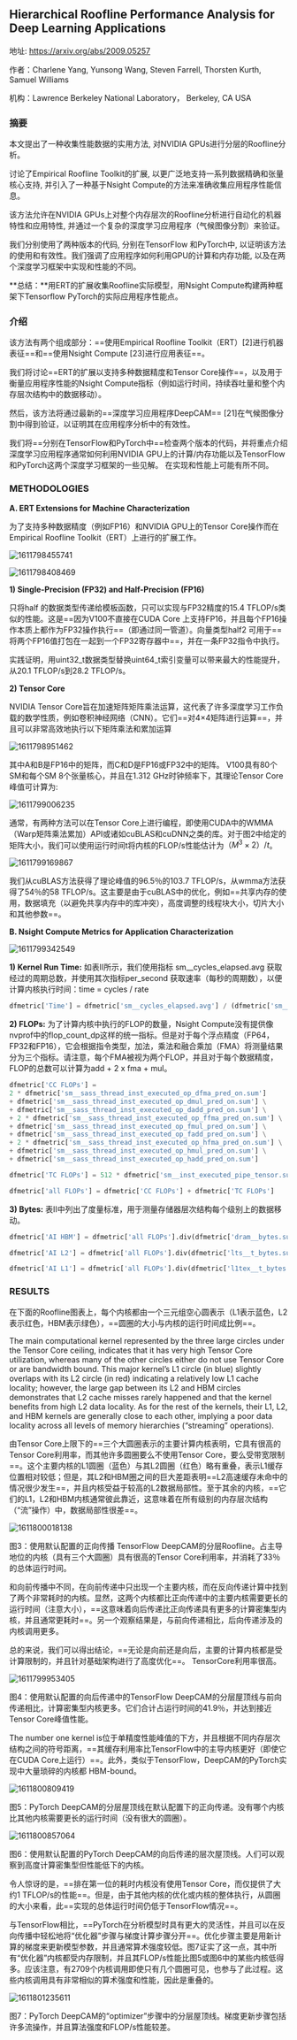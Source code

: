 ## Hierarchical Roofline Performance Analysis for Deep Learning Applications

地址: https://arxiv.org/abs/2009.05257

作者：Charlene Yang, Yunsong Wang, Steven Farrell, Thorsten Kurth, Samuel Williams

机构：Lawrence Berkeley National Laboratory， Berkeley, CA USA



### 摘要

本文提出了一种收集性能数据的实用方法, 对NVIDIA GPUs进行分层的Roofline分析。

讨论了Empirical Roofline Toolkit的扩展, 以更广泛地支持一系列数据精确和张量核心支持, 并引入了一种基于Nsight Compute的方法来准确收集应用程序性能信息。

该方法允许在NVIDIA GPUs上对整个内存层次的Roofline分析进行自动化的机器特性和应用特性, 并通过一个复杂的深度学习应用程序（气候图像分割）来验证。

我们分别使用了两种版本的代码, 分别在TensorFlow 和PyTorch中, 以证明该方法的使用和有效性。我们强调了应用程序如何利用GPU的计算和内存功能, 以及在两个深度学习框架中实现和性能的不同。

**总结：**用ERT的扩展收集Roofline实际模型，用Nsight Compute构建两种框架下Tensorflow PyTorch的实际应用程序性能点。 

### 介绍

该方法有两个组成部分：==使用Empirical Roofline Toolkit（ERT）[2]进行机器表征==和==使用Nsight Compute [23]进行应用表征==。

我们将讨论==ERT的扩展以支持多种数据精度和Tensor Core操作==，以及用于衡量应用程序性能的Nsight Compute指标（例如运行时间，持续吞吐量和整个内存层次结构中的数据移动）。

然后，该方法将通过最新的==深度学习应用程序DeepCAM== [21]在气候图像分割中得到验证，以证明其在应用程序分析中的有效性。

我们将==分别在TensorFlow和PyTorch中==检查两个版本的代码，并将重点介绍深度学习应用程序通常如何利用NVIDIA GPU上的计算/内存功能以及TensorFlow和PyTorch这两个深度学习框架的一些见解。 在实现和性能上可能有所不同。

### METHODOLOGIES

**A. ERT Extensions for Machine Characterization**

为了支持多种数据精度（例如FP16）和NVIDIA GPU上的Tensor Core操作而在Empirical Roofline Toolkit（ERT）上进行的扩展工作。

![1611798455741](D:\Notes\raw_images\1611798455741.png)

![1611798408469](D:\Notes\raw_images\1611798408469.png)

**1) Single-Precision (FP32) and Half-Precision (FP16)**

只将half 的数据类型传递给模板函数，只可以实现与FP32精度的15.4 TFLOP/s类似的性能。这是==因为V100不直接在CUDA Core 上支持FP16，并且每个FP16操作本质上都作为FP32操作执行==（即通过同一管道）。向量类型half2 可用于==将两个FP16值打包在一起到一个FP32寄存器中==，并在一条FP32指令中执行。

实践证明，用uint32_t数据类型替换uint64_t索引变量可以带来最大的性能提升，从20.1 TFLOP/s到28.2 TFLOP/s。

**2) Tensor Core**

NVIDIA Tensor Core旨在加速矩阵矩阵乘法运算，这代表了许多深度学习工作负载的数学性质，例如卷积神经网络（CNN）。它们==对4×4矩阵进行运算==，并且可以非常高效地执行以下矩阵乘法和累加运算

![1611798951462](C:\Users\j00496872\AppData\Roaming\Typora\typora-user-images\1611798951462.png)

其中A和B是FP16中的矩阵，而C和D是FP16或FP32中的矩阵。 V100具有80个SM和每个SM 8个张量核心，并且在1.312 GHz时钟频率下，其理论Tensor Core峰值可计算为:

![1611799006235](D:\Notes\raw_images\1611799006235.png)

通常，有两种方法可以在Tensor Core上进行编程，即使用CUDA中的WMMA（Warp矩阵乘法累加）API或诸如cuBLAS和cuDNN之类的库。对于图2中给定的矩阵大小，我们可以使用运行时间t将内核的FLOP/s性能估计为$（M^3×2）/ t$。

![1611799169867](D:\Notes\raw_images\1611799169867.png)

我们从cuBLAS方法获得了理论峰值的96.5％的103.7 TFLOP/s，从wmma方法获得了54％的58 TFLOP/s。这主要是由于cuBLAS中的优化，例如==共享内存的使用，数据填充（以避免共享内存中的库冲突），高度调整的线程块大小，切片大小和其他参数==。

**B. Nsight Compute Metrics for Application Characterization**



![1611799342549](D:\Notes\raw_images\1611799342549.png)

**1) Kernel Run Time:**  如表II所示，我们使用指标 sm__cycles_elapsed.avg 获取经过的周期总数，并使用其次指标per_second 获取速率（每秒的周期数），以便计算内核执行时间：time = cycles / rate

```python
dfmetric['Time'] = dfmetric['sm__cycles_elapsed.avg'] / (dfmetric['sm__cycles_elapsed.avg.per_second'] / dfmetric['Count'])
```

**2) FLOPs:** 为了计算内核中执行的FLOP的数量，Nsight Compute没有提供像nvprof中的flop_count_dp这样的统一指标。但是对于每个浮点精度（FP64，FP32和FP16），它会根据指令类型，加法，乘法和融合乘加（FMA）将测量结果分为三个指标。请注意，每个FMA被视为两个FLOP，并且对于每个数据精度，FLOP的总数可以计算为add + 2 x fma + mul。

```python
dfmetric['CC FLOPs'] = 
2 * dfmetric['sm__sass_thread_inst_executed_op_dfma_pred_on.sum'] 
+ dfmetric['sm__sass_thread_inst_executed_op_dmul_pred_on.sum'] \
+ dfmetric['sm__sass_thread_inst_executed_op_dadd_pred_on.sum'] \
+ 2 * dfmetric['sm__sass_thread_inst_executed_op_ffma_pred_on.sum'] \
+ dfmetric['sm__sass_thread_inst_executed_op_fmul_pred_on.sum'] \
+ dfmetric['sm__sass_thread_inst_executed_op_fadd_pred_on.sum'] \
+ 2 * dfmetric['sm__sass_thread_inst_executed_op_hfma_pred_on.sum'] \
+ dfmetric['sm__sass_thread_inst_executed_op_hmul_pred_on.sum'] \
+ dfmetric['sm__sass_thread_inst_executed_op_hadd_pred_on.sum']

dfmetric['TC FLOPs'] = 512 * dfmetric['sm__inst_executed_pipe_tensor.sum']

dfmetric['all FLOPs'] = dfmetric['CC FLOPs'] + dfmetric['TC FLOPs']
```


  **3) Bytes:**  表II中列出了度量标准，用于测量存储器层次结构每个级别上的数据移动。

```python
dfmetric['AI HBM'] = dfmetric['all FLOPs'].div(dfmetric['dram__bytes.sum'])

dfmetric['AI L2'] = dfmetric['all FLOPs'].div(dfmetric['lts__t_bytes.sum'])

dfmetric['AI L1'] = dfmetric['all FLOPs'].div(dfmetric['l1tex__t_bytes.sum'])
```

### RESULTS

在下面的Roofline图表上，每个内核都由一个三元组空心圆表示（L1表示蓝色，L2表示红色，HBM表示绿色），==圆圈的大小与内核的运行时间成比例==。  

The main computational kernel represented by the three large circles under the Tensor Core ceiling, indicates that it has very high Tensor Core utilization, whereas many of the other circles either do not use Tensor Core or are bandwidth bound. This major kernel’s L1 circle (in blue) slightly overlaps with its L2 circle (in red) indicating a relatively low L1 cache locality; however, the large gap between its L2 and HBM circles demonstrates that L2 cache misses rarely happened and that the kernel benefits from high L2 data locality. As for the rest of the kernels, their L1, L2, and HBM kernels are generally close to each other, implying a poor data locality across all levels of memory hierarchies (“streaming” operations).

由Tensor Core上限下的==三个大圆圈表示的主要计算内核表明，它具有很高的Tensor Core利用率，而其他许多圆圈要么不使用Tensor Core，要么受带宽限制==。这个主要内核的L1圆圈（蓝色）与其L2圆圈（红色）略有重叠，表示L1缓存位置相对较低；但是，其L2和HBM圈之间的巨大差距表明==L2高速缓存未命中的情况很少发生==，并且内核受益于较高的L2数据局部性。至于其余的内核，==它们的L1，L2和HBM内核通常彼此靠近，这意味着在所有级别的内存层次结构（“流”操作）中，数据局部性很差==。

![1611800018138](D:\Notes\raw_images\1611800018138.png)

图3：使用默认配置的正向传播 TensorFlow DeepCAM的分层Roofline。占主导地位的内核（具有三个大圆圈）具有很高的Tensor Core利用率，并消耗了33％的总体运行时间。  

和向前传播中不同，在向前传递中只出现一个主要内核，而在反向传递计算中找到了两个非常耗时的内核。显然，这两个内核都比正向传递中的主要内核需要更长的运行时间（注意大小），==这意味着向后传递比正向传递具有更多的计算密集型内核，并且通常更耗时==。另一个观察结果是，与前向传递相比，后向传递涉及的内核调用更多。

总的来说，我们可以得出结论，==无论是向前还是向后，主要的计算内核都是受计算限制的，并且针对基础架构进行了高度优化==。 TensorCore利用率很高。    

  ![1611799953405](D:\Notes\raw_images\1611799953405.png)

图4：使用默认配置的向后传递中的TensorFlow DeepCAM的分层屋顶线与前向传递相比，计算密集型内核更多。它们合计占运行时间的41.9％，并达到接近Tensor Core峰值性能。


The number one kernel is位于单精度性能峰值的下方，并且根据不同内存层次结构之间的符号距离，==其缓存利用率比TensorFlow中的主导内核更好（即使它在CUDA Core上运行）==。此外，类似于TensorFlow，DeepCAM的PyTorch实现中大量琐碎的内核都 HBM-bound。

![1611800809419](D:\Notes\raw_images\1611800809419.png)

图5：PyTorch DeepCAM的分层屋顶线在默认配置下的正向传递。没有哪个内核比其他内核需要更长的运行时间（没有很大的圆圈）。

![1611800857064](D:\Notes\raw_images\1611800857064.png)

图6：使用默认配置的PyTorch DeepCAM的向后传递的层次屋顶线。人们可以观察到高度计算密集型但性能低下的内核。

令人惊讶的是，==排在第一位的耗时内核没有使用Tensor Core，而仅提供了大约1 TFLOP/s的性能==。但是，由于其他内核的优化或内核的整体执行，从圆圈的大小来看，此==实现的总体运行时间仍低于TensorFlow情况==。

与TensorFlow相比，==PyTorch在分析模型时具有更大的灵活性，并且可以在反向传播中轻松地将“优化器”步骤与梯度计算步骤分开==。优化步骤主要是用新计算的梯度来更新模型参数，并且通常算术强度较低。图7证实了这一点，其中所有“优化器”内核都受内存限制，并且其FLOP/s性能比图5或图6中的某些内核低得多。应该注意，有2709个内核调用即使只有几个圆圈可见，也参与了此过程。这些内核调用具有非常相似的算术强度和性能，因此是重叠的。

![1611801235611](D:\Notes\raw_images\1611801235611.png)

图7：PyTorch DeepCAM的“optimizer”步骤中的分层屋顶线。梯度更新步骤包括许多流操作，并且算法强度和FLOP/s性能较差。